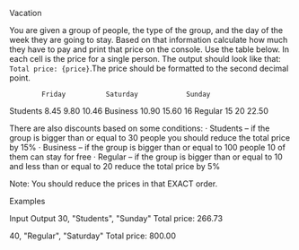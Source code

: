 Vacation


You are given a group of people, the type of the group, and the day of the week they are going to stay. Based on that information calculate how much they have to pay and print that price on the console. 
Use the table below. In each cell is the price for a single person. 
The output should look like that: `Total price: {price}`.The price should be formatted to the second decimal point.



			Friday			Saturday			Sunday
Students	8.45			9.80				10.46
Business	10.90			15.60				16
Regular		15				20					22.50




There are also discounts based on some conditions:
·	Students – if the group is bigger than or equal to 30 people you should reduce the total price by 15%
·	Business – if the group is bigger than or equal to 100 people 10 of them can stay for free
·	Regular – if the group is bigger than or equal to 10 and less than or equal to 20 reduce the total price by 5%

Note: You should reduce the prices in that EXACT order.



Examples


Input		Output
30,
"Students",
"Sunday"	Total price: 266.73


40,
"Regular",
"Saturday"	Total price: 800.00

